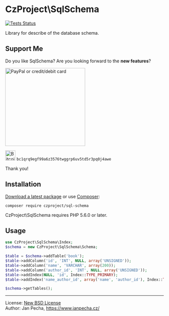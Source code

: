
# CzProject\SqlSchema

[![Tests Status](https://github.com/czproject/sql-schema/workflows/Tests/badge.svg)](https://github.com/czproject/sql-schema/actions)

Library for describe of the database schema.


Support Me
----------

Do you like SqlSchema? Are you looking forward to the **new features**?

<a href="https://www.paypal.com/donate?hosted_button_id=BWR5RJCDLY7SG"><img src="https://buymecoffee.intm.org/img/janpecha-paypal-donate@2x.png" alt="PayPal or credit/debit card" width="254" height="248"></a>

<img src="https://buymecoffee.intm.org/img/bitcoin@2x.png" alt="Bitcoin" height="32"> `bc1qrq9egf99a6z3576twggrp6uv5td5r3pq0j4awe`

Thank you!


## Installation

[Download a latest package](https://github.com/czproject/sql-schema/releases) or use [Composer](http://getcomposer.org/):

```
composer require czproject/sql-schema
```

CzProject\SqlSchema requires PHP 5.6.0 or later.


## Usage

``` php
use CzProject\SqlSchema\Index;
$schema = new CzProject\SqlSchema\Schema;

$table = $schema->addTable('book');
$table->addColumn('id', 'INT', NULL, array('UNSIGNED'));
$table->addColumn('name', 'VARCHAR', array(200));
$table->addColumn('author_id', 'INT', NULL, array('UNSIGNED'));
$table->addIndex(NULL, 'id', Index::TYPE_PRIMARY);
$table->addIndex('name_author_id', array('name', 'author_id'), Index::TYPE_UNIQUE);

$schema->getTables();
```

------------------------------

License: [New BSD License](license.md)
<br>Author: Jan Pecha, https://www.janpecha.cz/
